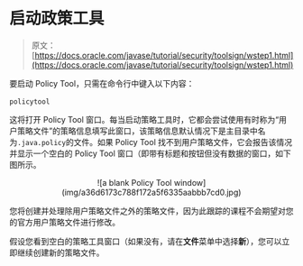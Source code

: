 # 启动政策工具

> 原文： [https://docs.oracle.com/javase/tutorial/security/toolsign/wstep1.html](https://docs.oracle.com/javase/tutorial/security/toolsign/wstep1.html)

要启动 Policy Tool，只需在命令行中键入以下内容：

```
policytool

```

这将打开 Policy Tool 窗口。每当启动策略工具时，它都会尝试使用有时称为“用户策略文件”的策略信息填写此窗口，该策略信息默认情况下是主目录中名为`.java.policy`的文件。如果 Policy Tool 找不到用户策略文件，它会报告该情况并显示一个空白的 Policy Tool 窗口（即带有标题和按钮但没有数据的窗口，如下图所示。

<center>![a blank Policy Tool window](img/a36d6173c788f172a5f6335aabbb7cd0.jpg)</center>

您将创建并处理除用户策略文件之外的策略文件，因为此跟踪的课程不会期望对您的官方用户策略文件进行修改。

假设您看到空白的策略工具窗口（如果没有，请在**文件**菜单中选择**新**），您可以立即继续创建新的策略文件。